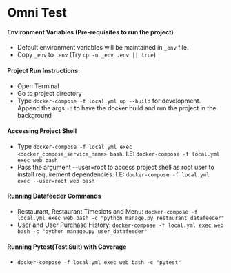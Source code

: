 # Omni Test

#### Environment Variables (Pre-requisites to run the project)
* Default environment variables will be maintained in `_env` file.
* Copy `_env` to `.env` (Try `cp -n _env .env || true`)

#### Project Run Instructions:
* Open Terminal
* Go to project directory
* Type `docker-compose -f local.yml up --build` for development. Append the args `-d` to have the docker build and run the project in the background

#### Accessing Project Shell
* Type `docker-compose -f local.yml exec <docker_compose_service_name> bash`. I.E: `docker-compose -f local.yml exec web bash`
* Pass the argument --user=root to access project shell as root user to install requirement dependencies. I.E: `docker-compose -f local.yml exec --user=root web bash`

#### Running Datafeeder Commands
* Restaurant, Restaurant Timeslots and Menu:  `docker-compose -f local.yml exec web bash -c "python manage.py restaurant_datafeeder"`
* User and User Purchase History:  `docker-compose -f local.yml exec web bash -c "python manage.py user_datafeeder"`

#### Running Pytest(Test Suit) with Coverage
* `docker-compose -f local.yml exec web bash -c "pytest"`


